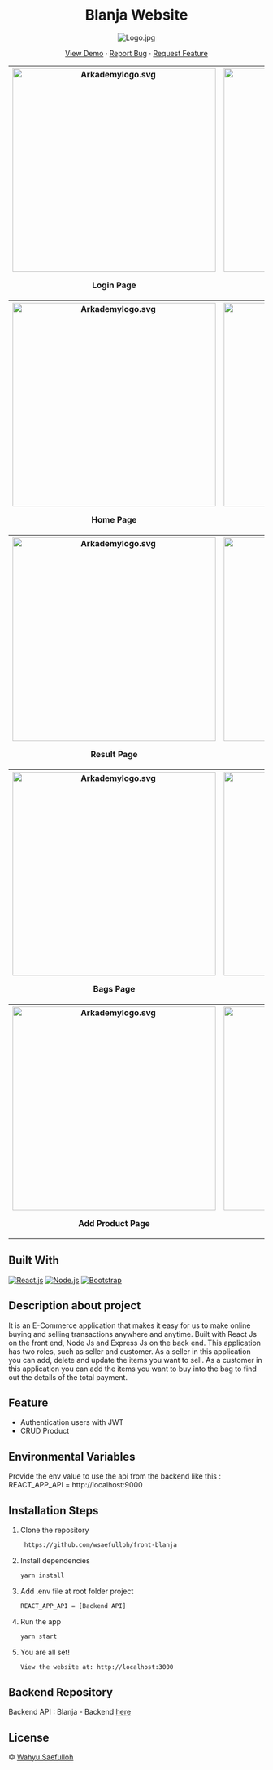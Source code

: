 <h1 align="center">Blanja Website</h1>
<p align="center"><img src="https://res.cloudinary.com/calvin-cloud/image/upload/v1627004541/Front%20End/logo_blanja_jtyc2a.svg" alt="Logo.jpg" /></p>
<p align="center">
    <a href="https://blanja-site.netlify.app/" target="blank">View Demo</a>
  · <a href="https://github.com/wsaefulloh/front-blanja/issues">Report Bug</a>
  · <a href="https://github.com/wsaefulloh/front-blanja/pulls">Request Feature</a>
</p>
  
  <div align="center">
    <table>
  <tr>
    <th>
      <img src="https://res.cloudinary.com/dyli6i0pw/image/upload/v1633550530/SS%20Blanja%20Github/11_u56hcp.png" width="400px" alt="Arkademylogo.svg" />
        <p align="center">Login Page</p>
    </th>
    <th>
      <img src="https://res.cloudinary.com/dyli6i0pw/image/upload/v1633550528/SS%20Blanja%20Github/10_kwyu4u.png" width="400px" alt="Arkademylogo.svg" />
        <p align="center">Register Page</p>
    </th>
  </tr>
 <tr>
    <th>
      <img src="https://res.cloudinary.com/dyli6i0pw/image/upload/v1633550540/SS%20Blanja%20Github/9_pviqgg.png" width="400px" alt="Arkademylogo.svg" />
        <p align="center">Home Page</p>
    </th>
    <th>
      <img src="https://res.cloudinary.com/dyli6i0pw/image/upload/v1633550534/SS%20Blanja%20Github/8_kozpdi.png" width="400px" alt="Arkademylogo.svg" />
        <p align="center">Home Page</p>
    </th>
  </tr>
  <tr>
   <th>
      <img src="https://res.cloudinary.com/dyli6i0pw/image/upload/v1633550536/SS%20Blanja%20Github/1_ekquxl.png" width="400px" alt="Arkademylogo.svg" />
       <p align="center">Result Page</p>
    </th>
    <th>
      <img src="https://res.cloudinary.com/dyli6i0pw/image/upload/v1633550526/SS%20Blanja%20Github/7_frvhy5.png" width="400px" alt="Arkademylogo.svg" />
        <p align="center">Detail Product</p>
    </th>
  </tr>
  <tr>
   <th>
      <img src="https://res.cloudinary.com/dyli6i0pw/image/upload/v1633550524/SS%20Blanja%20Github/2_yiswtq.png" width="400px" alt="Arkademylogo.svg" />
       <p align="center">Bags Page</p>
    </th>
    <th>
      <img src="https://res.cloudinary.com/dyli6i0pw/image/upload/v1633550529/SS%20Blanja%20Github/6_cbgvwo.png" width="400px" alt="Arkademylogo.svg" />
        <p align="center">Update Page</p>
    </th>
  </tr>
  <tr>
   <th>
      <img src="https://res.cloudinary.com/dyli6i0pw/image/upload/v1633550519/SS%20Blanja%20Github/5_d0zhg6.png" width="400px" alt="Arkademylogo.svg" />
       <p align="center">Add Product Page</p>
    </th>
    <th>
      <img src="https://res.cloudinary.com/dyli6i0pw/image/upload/v1633550519/SS%20Blanja%20Github/4_aaglvh.png" width="400px" alt="Arkademylogo.svg" />
        <p align="center">Edit Profile Page</p>
    </th>
  </tr>
</table>
  </div>
  

## Built With

[![React.js](https://img.shields.io/badge/React.js-4.x-orange.svg?style=rounded-square)](https://reactjs.org/)
[![Node.js](https://img.shields.io/badge/Node.js-v.12.13-green.svg?style=rounded-square)](https://nodejs.org/)
[![Bootstrap](https://img.shields.io/badge/Bootstrap-v4.6.x-blue)](https://github.com/react-bootstrap/react-bootstrap)


## Description about project
It is an E-Commerce application that makes it easy for us to make online buying and selling transactions anywhere and anytime. Built with React Js on the front end, Node Js and Express Js on the back end. This application has two roles, such as seller and customer. As a seller in this application you can add, delete and update the items you want to sell. As a customer in this application you can add the items you want to buy into the bag to find out the details of the total payment.


## Feature
- Authentication users with JWT
- CRUD Product


## Environmental Variables
Provide the env value to use the api from the backend like this : 
REACT_APP_API = http://localhost:9000


## Installation Steps

1. Clone the repository

   ```bash
    https://github.com/wsaefulloh/front-blanja
    ```

2. Install dependencies

   ```bash
   yarn install
   ```

3. Add .env file at root folder project

   ```sh
   REACT_APP_API = [Backend API]
   ```

4. Run the app

   ```bash
   yarn start
   ```

5. You are all set!

   ```bash
   View the website at: http://localhost:3000
   ```


## Backend Repository
Backend API : Blanja - Backend [here](https://github.com/wsaefulloh/back-blanja)


## License

© [Wahyu Saefulloh](https://github.com/wsaefulloh/)

